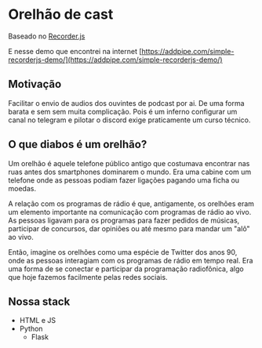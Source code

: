 # Orelhão de cast

Baseado no [Recorder.js](https://github.com/mattdiamond/Recorderjs)

E nesse demo que encontrei na internet [https://addpipe.com/simple-recorderjs-demo/](https://addpipe.com/simple-recorderjs-demo/)
## Motivação
Facilitar o envio de audios dos ouvintes de podcast por ai. 
De uma forma barata e sem sem muita complicação. 
Pois é um inferno configurar um canal no telegram e pilotar o discord exige praticamente um curso técnico.

## O que diabos é um orelhão?
Um orelhão é aquele telefone público antigo que costumava encontrar nas ruas antes dos smartphones dominarem o mundo. Era uma cabine com um telefone onde as pessoas podiam fazer ligações pagando uma ficha ou moedas.

A relação com os programas de rádio é que, antigamente, os orelhões eram um elemento importante na comunicação com programas de rádio ao vivo. As pessoas ligavam para os programas para fazer pedidos de músicas, participar de concursos, dar opiniões ou até mesmo para mandar um "alô" ao vivo.

Então, imagine os orelhões como uma espécie de Twitter dos anos 90, onde as pessoas interagiam com os programas de rádio em tempo real. Era uma forma de se conectar e participar da programação radiofônica, algo que hoje fazemos facilmente pelas redes sociais.

## Nossa stack
- HTML e JS
- Python
  - Flask
